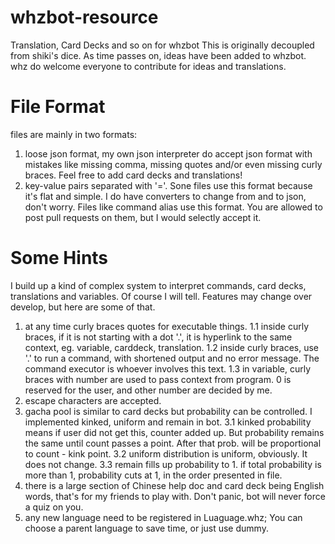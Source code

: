 # whzbot-resource
Translation, Card Decks and so on for whzbot
This is originally decoupled from shiki's dice. As time passes on, ideas have been added to whzbot.
whz do welcome everyone to contribute for ideas and translations.

# File Format
files are mainly in two formats:
1. loose json format, my own json interpreter do accept json format with mistakes like missing comma, missing quotes and/or even missing curly braces.
  Feel free to add card decks and translations!
2. key-value pairs separated with '='. Sone files use this format because it's flat and simple. I do have converters to change from and to json, don't worry.
  Files like command alias use this format. You are allowed to post pull requests on them, but I would selectly accept it.

# Some Hints
I build up a kind of complex system to interpret commands, card decks, translations and variables. Of course I will tell. 
Features may change over develop, but here are some of that.
1. at any time curly braces quotes for executable things.
1.1 inside curly braces, if it is not starting with a dot '.', it is hyperlink to the same context, eg. variable, carddeck, translation.
1.2 inside curly braces, use '.' to run a command, with shortened output and no error message. The command executor is whoever involves this text.
1.3 in variable, curly braces with number are used to pass context from program. 0 is reserved for the user, and other number are decided by me.
2. escape characters are accepted.
3. gacha pool is similar to card decks but probability can be controlled. I implemented kinked, uniform and remain in bot.
3.1 kinked probability means if user did not get this, counter added up. But probability remains the same until count passes a point. After that prob. will be proportional to count - kink point.
3.2 uniform distribution is uniform, obviously. It does not change.
3.3 remain fills up probability to 1. if total probability is more than 1, probability cuts at 1, in the order presented in file.
4. there is a large section of Chinese help doc and card deck being English words, that's for my friends to play with. Don't panic, bot will never force a quiz on you.
5. any new language need to be registered in Luaguage.whz; You can choose a parent language to save time, or just use dummy.
